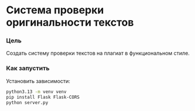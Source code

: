 # Система проверки оригинальности текстов

### Цель
Создать систему проверки текстов на плагиат в функциональном стиле.

### Как запустить
 Установить зависимости:
   ```bash
python3.13 -m venv venv
pip install Flask Flask-CORS
python server.py
   ```
